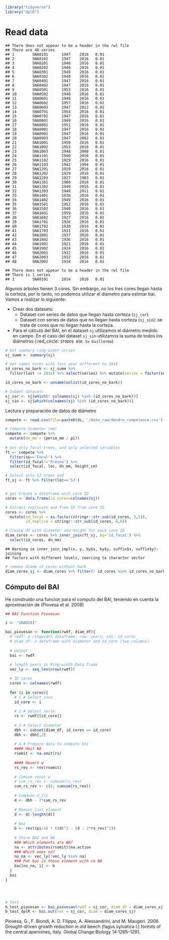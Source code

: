 ``` r
library("tidyverse")
library("dplR")
```

Read data
=========

    ## There does not appear to be a header in the rwl file
    ## There are 48 series
    ## 1        SNA0101      1947    2016   0.01
    ## 2        SNA0102      1947    2016   0.01
    ## 3        SNA0201      1946    2016   0.01
    ## 4        SNA0202      1948    2016   0.01
    ## 5        SNA0301      1949    2016   0.01
    ## 6        SNA0302      1948    2016   0.01
    ## 7        SNA0401      1947    2016   0.01
    ## 8        SNA0402      1947    2016   0.01
    ## 9        SNA0501      1953    2016   0.01
    ## 10       SNA0502      1948    2016   0.01
    ## 11       SNA0601      1948    2016   0.01
    ## 12       SNA0602      1957    2016   0.01
    ## 13       SNA0603      1947    2012   0.01
    ## 14       SNA0701      1954    2016   0.01
    ## 15       SNA0702      1947    2016   0.01
    ## 16       SNA0801      1949    2016   0.01
    ## 17       SNA0802      1951    2016   0.01
    ## 18       SNA0901      1947    2016   0.01
    ## 19       SNA0902      1947    2016   0.01
    ## 20       SNA0903      1947    2002   0.01
    ## 21       SNA1001      1950    2016   0.01
    ## 22       SNA1002      1953    2016   0.01
    ## 23       SNA1003      1948    2008   0.01
    ## 24       SNA1101      1940    2016   0.01
    ## 25       SNA1102      1929    2016   0.01
    ## 26       SNA1103      1942    1994   0.01
    ## 27       SNA1201      1929    2016   0.01
    ## 28       SNA1202      1929    2016   0.01
    ## 29       SNA1203      1927    1983   0.01
    ## 30       SNA1301      1960    2016   0.01
    ## 31       SNA1302      1949    2016   0.01
    ## 32       SNA1303      1949    2011   0.01
    ## 33       SNA1401      1930    2016   0.01
    ## 34       SNA1402      1949    2016   0.01
    ## 35       SNA1501      1952    2016   0.01
    ## 36       SNA1502      1948    2016   0.01
    ## 37       SNA1601      1959    2016   0.01
    ## 38       SNA1602      1927    2016   0.01
    ## 39       SNA1701      1926    2016   0.01
    ## 40       SNA1702      1930    2016   0.01
    ## 41       SNA1703      1931    2016   0.01
    ## 42       SNA1801      1937    2016   0.01
    ## 43       SNA1802      1936    2016   0.01
    ## 44       SNA1901      1921    2016   0.01
    ## 45       SNA1902      1924    2016   0.01
    ## 46       SNA2001      1932    2016   0.01
    ## 47       SNA2003      1932    2016   0.01
    ## 48       SNA2002      1934    2016   0.01

    ## There does not appear to be a header in the rwl file
    ## There is 1 series
    ## 1        SNA0101      2014    2016   0.01

Algunos árboles tienen 3 cores. Sin embargo, no los tres cores llegan hasta la corteza, por lo tanto, no podemos utilizar el diametro para estimar bai. Vamos a realizar lo siguiente:

-   Crear dos datasets:
    -   Dataset con series de datos que llegan hasta corteza (`sj_cor`)
    -   Dataset con series de datos que no llegan hasta corteza (`sj_sin`): se trata de cores que no llegan hasta la corteza.
-   Para el cálculo del BAI, en el dataset `sj` utilizamos el diámetro medido en campo. En el caso del dataset `sj_sin` utilizamos la suma de todos los diámetros (:red\_circle: `$TODO$ ASK to Guillermo`)

``` r
# Get summary ring-width series
sj_summ <- summary(sj)

# Get names cores with last year different to 2016 
id_cores_no_bark <- sj_summ %>% 
  filter(last != 2016) %>% select(series) %>% mutate(series = factor(series)) 

id_cores_no_bark <- unname(unlist(id_cores_no_bark))

# Subbet datasets 
sj_cor <- sj[which(! colnames(sj) %in% (id_cores_no_bark))]
sj_sin <- sj[which(colnames(sj) %in% (id_cores_no_bark))]
```

Lectura y preparación de datos de diámetro

``` r
compete <- read.csv(file=paste0(di, '/data_raw/dendro_competence.csv'), header=TRUE, sep=',')

# Compute diameter (mm)
compete <- compete %>% 
  mutate(dn_mm = (perim_mm / pi))
         
# Get only focal trees, and only selected variables 
ft <- compete %>% 
  filter(sp=='Focal') %>% 
  filter(id_focal!='Fresno') %>% 
  select(id_focal, loc, dn_mm, height_cm)

# Select only SJ trees and 
ft_sj <- ft %>% filter(loc=='SJ')


# get Create a dataframe with core ID
cores <- data.frame(id_cores=colnames(sj))

# Extract replicate and Tree ID from core ID 
cores <- cores %>% 
  mutate(id_focal = as.factor(stringr::str_sub(id_cores, 3,5)),
         id_replica = stringr::str_sub(id_cores, 6,8))

# Create df with diameter and height for each core ID 
diam_cores <- cores %>% inner_join(ft_sj, by='id_focal') %>% 
  select(id_cores, dn_mm)
```

    ## Warning in inner_join_impl(x, y, by$x, by$y, suffix$x, suffix$y): joining
    ## factors with different levels, coercing to character vector

``` r
# remove diamm of cores without bark 
diam_cores_sj <- diam_cores %>% filter(! id_cores %in% id_cores_no_bark)
```

Cómputo del BAI
---------------

He construido una funcion para el computo del BAI, teniendo en cuenta la aproximación de (Piovesa et al. 2008)

``` r
## BAI Function Piovesan 

i <- "SNA0101"

bai_piovesan <- function(rwdf, diam_df){
  # rwdf: a ringwidth dataframe. row: years; col: id_cores
  # diam_df: a dataframe with diameter and id_core (two columns) 
  
  # Output 
  bai <- rwdf 
  
  # length years in Ring-width Data frame 
  vec_ly <- seq_len(nrow(rwdf))

  # ID cores 
  cores <- colnames(rwdf)
  
  for (i in cores){ 
    # 1 # Select core 
    id_core <- i 
    
    # 2 # Select serie 
    rs <- rwdf[[id_core]]
    
    # 3 # Select diameter 
    dbh <- subset(diam_df, id_cores == id_core)
    dbh <- dbh[,2]
    
    # 4 # Prepare data to compute bai 
    #### Omit NA 
    rsomit <- na.omit(rs)
    
    #### Revert w 
    rs_rev <- rev(rsomit)
    
    # Cumsum rever w
    # cum_rs_rev <- cumsum(rs_rev)
    cum_rs_rev <- c(0, cumsum(rs_rev))
    
    # Compute d_{t} 
    d <- dbh - 2*cum_rs_rev
    
    # Remove last element 
    d <- d[-length(d)]
    
    # Bai
    b <- rev((pi/4) * ((d)^2 - (d - 2*rs_rev)^2))
 
    # Store BAI and NA 
    ### Which elements are NA? 
    na <- attributes(rsomit)$na.action
    ### Which ones no? 
    no_na <- vec_ly[!vec_ly %in% na]
    ### Put bai in those element with no NA
    bai[no_na, i] <- b 
  }
  bai 
}




# Test 
b_test_piovesan <- bai_piovesan(rwdf = sj_cor, diam_df = diam_cores_sj)
b_test_dplR <- bai.out(rwl = sj_cor, diam = diam_cores_sj)
```

Piovesa, G., F. Biondi, A. D. Filippo, A. Alessandrini, and M. Maugeri. 2008. Drought-driven growth reduction in old beech (fagus sylvatica l.) forests of the central apennines, italy. Global Change Biology 14:1265–1281.
